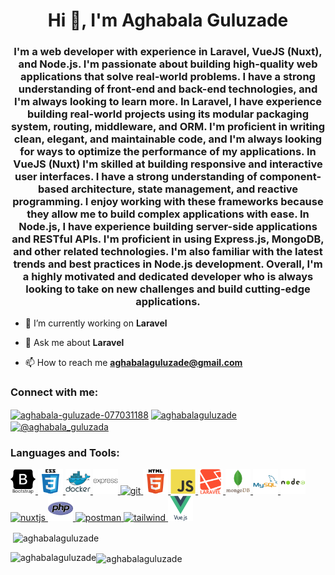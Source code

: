 <h1 align="center">Hi 👋, I'm Aghabala Guluzade</h1>
<h3 align="center">I'm a web developer with experience in Laravel, VueJS (Nuxt), and Node.js. I'm passionate about building high-quality web applications that solve real-world problems. I have a strong understanding of front-end and back-end technologies, and I'm always looking to learn more. In Laravel, I have experience building real-world projects using its modular packaging system, routing, middleware, and ORM. I'm proficient in writing clean, elegant, and maintainable code, and I'm always looking for ways to optimize the performance of my applications. In VueJS (Nuxt) I'm skilled at building responsive and interactive user interfaces. I have a strong understanding of component-based architecture, state management, and reactive programming. I enjoy working with these frameworks because they allow me to build complex applications with ease. In Node.js, I have experience building server-side applications and RESTful APIs. I'm proficient in using Express.js, MongoDB, and other related technologies. I'm also familiar with the latest trends and best practices in Node.js development. Overall, I'm a highly motivated and dedicated developer who is always looking to take on new challenges and build cutting-edge applications.</h3>

- 🔭 I’m currently working on **Laravel**

- 💬 Ask me about **Laravel**

- 📫 How to reach me **aghabalaguluzade@gmail.com**

<h3 align="left">Connect with me:</h3>
<p align="left">
<a href="https://linkedin.com/in/aghabala-guluzade-077031188" target="blank"><img align="center" src="https://raw.githubusercontent.com/rahuldkjain/github-profile-readme-generator/master/src/images/icons/Social/linked-in-alt.svg" alt="aghabala-guluzade-077031188" height="30" width="40" /></a>
<a href="https://codesandbox.com/aghabalaguluzade" target="blank"><img align="center" src="https://raw.githubusercontent.com/rahuldkjain/github-profile-readme-generator/master/src/images/icons/Social/codesandbox.svg" alt="aghabalaguluzade" height="30" width="40" /></a>
<a href="https://medium.com/@aghabala_guluzada" target="blank"><img align="center" src="https://raw.githubusercontent.com/rahuldkjain/github-profile-readme-generator/master/src/images/icons/Social/medium.svg" alt="@aghabala_guluzada" height="30" width="40" /></a>
</p>

<h3 align="left">Languages and Tools:</h3>

<p align="left"> <a href="https://getbootstrap.com" target="_blank" rel="noreferrer"> <img src="https://raw.githubusercontent.com/devicons/devicon/master/icons/bootstrap/bootstrap-plain-wordmark.svg" alt="bootstrap" width="40" height="40"/> </a> <a href="https://www.w3schools.com/css/" target="_blank" rel="noreferrer"> <img src="https://raw.githubusercontent.com/devicons/devicon/master/icons/css3/css3-original-wordmark.svg" alt="css3" width="40" height="40"/> </a> <a href="https://www.docker.com/" target="_blank" rel="noreferrer"> <img src="https://raw.githubusercontent.com/devicons/devicon/master/icons/docker/docker-original-wordmark.svg" alt="docker" width="40" height="40"/> </a> <a href="https://expressjs.com" target="_blank" rel="noreferrer"> <img src="https://raw.githubusercontent.com/devicons/devicon/master/icons/express/express-original-wordmark.svg" alt="express" width="40" height="40"/> </a> <a href="https://git-scm.com/" target="_blank" rel="noreferrer"> <img src="https://www.vectorlogo.zone/logos/git-scm/git-scm-icon.svg" alt="git" width="40" height="40"/> </a> <a href="https://www.w3.org/html/" target="_blank" rel="noreferrer"> <img src="https://raw.githubusercontent.com/devicons/devicon/master/icons/html5/html5-original-wordmark.svg" alt="html5" width="40" height="40"/> </a> <a href="https://developer.mozilla.org/en-US/docs/Web/JavaScript" target="_blank" rel="noreferrer"> <img src="https://raw.githubusercontent.com/devicons/devicon/master/icons/javascript/javascript-original.svg" alt="javascript" width="40" height="40"/> </a> <a href="https://laravel.com/" target="_blank" rel="noreferrer"> <img src="https://raw.githubusercontent.com/devicons/devicon/master/icons/laravel/laravel-plain-wordmark.svg" alt="laravel" width="40" height="40"/> </a> <a href="https://www.mongodb.com/" target="_blank" rel="noreferrer"> <img src="https://raw.githubusercontent.com/devicons/devicon/master/icons/mongodb/mongodb-original-wordmark.svg" alt="mongodb" width="40" height="40"/> </a> <a href="https://www.mysql.com/" target="_blank" rel="noreferrer"> <img src="https://raw.githubusercontent.com/devicons/devicon/master/icons/mysql/mysql-original-wordmark.svg" alt="mysql" width="40" height="40"/> </a> <a href="https://nodejs.org" target="_blank" rel="noreferrer"> <img src="https://raw.githubusercontent.com/devicons/devicon/master/icons/nodejs/nodejs-original-wordmark.svg" alt="nodejs" width="40" height="40"/> </a> <a href="https://nuxtjs.org/" target="_blank" rel="noreferrer"> <img src="https://www.vectorlogo.zone/logos/nuxtjs/nuxtjs-icon.svg" alt="nuxtjs" width="40" height="40"/> </a> <a href="https://www.php.net" target="_blank" rel="noreferrer"> <img src="https://raw.githubusercontent.com/devicons/devicon/master/icons/php/php-original.svg" alt="php" width="40" height="40"/> </a> <a href="https://postman.com" target="_blank" rel="noreferrer"> <img src="https://www.vectorlogo.zone/logos/getpostman/getpostman-icon.svg" alt="postman" width="40" height="40"/> </a> <a href="https://tailwindcss.com/" target="_blank" rel="noreferrer"> <img src="https://www.vectorlogo.zone/logos/tailwindcss/tailwindcss-icon.svg" alt="tailwind" width="40" height="40"/> </a> <a href="https://vuejs.org/" target="_blank" rel="noreferrer"> <img src="https://raw.githubusercontent.com/devicons/devicon/master/icons/vuejs/vuejs-original-wordmark.svg" alt="vuejs" width="40" height="40"/> </a> </p>

<p>&nbsp;<img align="center" src="https://github-readme-stats.vercel.app/api?username=aghabalaguluzade&show_icons=true&locale=en" alt="aghabalaguluzade" /></p>

<p><img align="left" src="https://github-readme-stats.vercel.app/api/top-langs?username=aghabalaguluzade&show_icons=true&locale=en&layout=compact" alt="aghabalaguluzade" /></p>

<p><img align="center" src="https://github-readme-streak-stats.herokuapp.com/?user=aghabalaguluzade&" alt="aghabalaguluzade" /></p>
